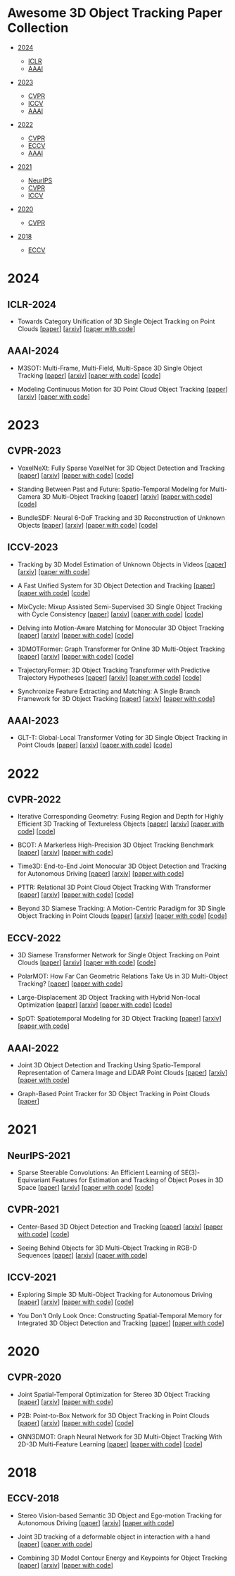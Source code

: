 # Awesome 3D Object Tracking Paper Collection

- [2024](#2024)
  - [ICLR](#iclr-2024)
  - [AAAI](#aaai-2024)

- [2023](#2023)
  - [CVPR](#cvpr-2023)
  - [ICCV](#iccv-2023)
  - [AAAI](#aaai-2023)

- [2022](#2022)
  - [CVPR](#cvpr-2022)
  - [ECCV](#eccv-2022)
  - [AAAI](#aaai-2022)

- [2021](#2021)
  - [NeurIPS](#neurips-2021)
  - [CVPR](#cvpr-2021)
  - [ICCV](#iccv-2021)

- [2020](#2020)
  - [CVPR](#cvpr-2020)

- [2018](#2018)
  - [ECCV](#eccv-2018)



# 2024


## ICLR-2024


- Towards Category Unification of 3D Single Object Tracking on Point Clouds [[paper](https://iclr.cc/virtual/2024/poster/18670)] [[arxiv](https://arxiv.org/abs/2401.11204)] [[paper with code](https://paperswithcode.com/paper/towards-category-unification-of-3d-single)]


## AAAI-2024


- M3SOT: Multi-Frame, Multi-Field, Multi-Space 3D Single Object Tracking [[paper](https://ojs.aaai.org/index.php/AAAI/article/view/28152)] [[arxiv](https://arxiv.org/abs/2312.06117)] [[paper with code](https://paperswithcode.com/paper/m3sot-multi-frame-multi-field-multi-space-3d)] [[code](https://github.com/ywu0912/teamcode)]

- Modeling Continuous Motion for 3D Point Cloud Object Tracking [[paper](https://ojs.aaai.org/index.php/AAAI/article/view/28196)] [[arxiv](https://arxiv.org/abs/2303.07605)] [[paper with code](https://paperswithcode.com/paper/modeling-continuous-motion-for-3d-point-cloud)]



# 2023


## CVPR-2023


- VoxelNeXt: Fully Sparse VoxelNet for 3D Object Detection and Tracking [[paper](https://openaccess.thecvf.com/content/CVPR2023/html/Chen_VoxelNeXt_Fully_Sparse_VoxelNet_for_3D_Object_Detection_and_Tracking_CVPR_2023_paper.html)] [[arxiv](https://arxiv.org/abs/2303.11301)] [[paper with code](https://paperswithcode.com/paper/voxelnext-fully-sparse-voxelnet-for-3d-object-1)] [[code](https://github.com/dvlab-research/VoxelNeXt)]

- Standing Between Past and Future: Spatio-Temporal Modeling for Multi-Camera 3D Multi-Object Tracking [[paper](https://openaccess.thecvf.com/content/CVPR2023/html/Pang_Standing_Between_Past_and_Future_Spatio-Temporal_Modeling_for_Multi-Camera_3D_CVPR_2023_paper.html)] [[arxiv](https://arxiv.org/abs/2302.03802)] [[paper with code](https://paperswithcode.com/paper/standing-between-past-and-future-spatio)] [[code](https://github.com/tri-ml/pf-track)]

- BundleSDF: Neural 6-DoF Tracking and 3D Reconstruction of Unknown Objects [[paper](https://openaccess.thecvf.com/content/CVPR2023/html/Wen_BundleSDF_Neural_6-DoF_Tracking_and_3D_Reconstruction_of_Unknown_Objects_CVPR_2023_paper.html)] [[arxiv](https://arxiv.org/abs/2303.14158)] [[paper with code](https://paperswithcode.com/paper/bundlesdf-neural-6-dof-tracking-and-3d)] [[code](https://github.com/NVlabs/BundleSDF)]


## ICCV-2023


- Tracking by 3D Model Estimation of Unknown Objects in Videos [[paper](https://openaccess.thecvf.com/content/ICCV2023/html/Rozumnyi_Tracking_by_3D_Model_Estimation_of_Unknown_Objects_in_Videos_ICCV_2023_paper.html)] [[arxiv](https://arxiv.org/abs/2304.06419)] [[paper with code](https://paperswithcode.com/paper/tracking-by-3d-model-estimation-of-unknown)]

- A Fast Unified System for 3D Object Detection and Tracking [[paper](https://openaccess.thecvf.com/content/ICCV2023/html/Heitzinger_A_Fast_Unified_System_for_3D_Object_Detection_and_Tracking_ICCV_2023_paper.html)] [[paper with code](https://paperswithcode.com/paper/a-fast-unified-system-for-3d-object-detection)] [[code](https://github.com/theitzin/fus3d)]

- MixCycle: Mixup Assisted Semi-Supervised 3D Single Object Tracking with Cycle Consistency [[paper](https://openaccess.thecvf.com/content/ICCV2023/html/Wu_MixCycle_Mixup_Assisted_Semi-Supervised_3D_Single_Object_Tracking_with_Cycle_ICCV_2023_paper.html)] [[arxiv](https://arxiv.org/abs/2303.09219)] [[paper with code](https://paperswithcode.com/paper/mixcycle-mixup-assisted-semi-supervised-3d)] [[code](https://github.com/mumuqiao/mixcycle)]

- Delving into Motion-Aware Matching for Monocular 3D Object Tracking [[paper](https://openaccess.thecvf.com/content/ICCV2023/html/Huang_Delving_into_Motion-Aware_Matching_for_Monocular_3D_Object_Tracking_ICCV_2023_paper.html)] [[arxiv](https://arxiv.org/abs/2308.11607)] [[paper with code](https://paperswithcode.com/paper/delving-into-motion-aware-matching-for)] [[code](https://github.com/kuanchihhuang/moma-m3t)]

- 3DMOTFormer: Graph Transformer for Online 3D Multi-Object Tracking [[paper](https://openaccess.thecvf.com/content/ICCV2023/html/Ding_3DMOTFormer_Graph_Transformer_for_Online_3D_Multi-Object_Tracking_ICCV_2023_paper.html)] [[arxiv](https://arxiv.org/abs/2308.06635)] [[paper with code](https://paperswithcode.com/paper/3dmotformer-graph-transformer-for-online-3d)] [[code](https://github.com/dsx0511/3dmotformer)]

- TrajectoryFormer: 3D Object Tracking Transformer with Predictive Trajectory Hypotheses [[paper](https://openaccess.thecvf.com/content/ICCV2023/html/Chen_TrajectoryFormer_3D_Object_Tracking_Transformer_with_Predictive_Trajectory_Hypotheses_ICCV_2023_paper.html)] [[arxiv](https://arxiv.org/abs/2306.05888)] [[paper with code](https://paperswithcode.com/paper/trajectoryformer-3d-object-tracking)] [[code](https://github.com/poodarchu/efg)]

- Synchronize Feature Extracting and Matching: A Single Branch Framework for 3D Object Tracking [[paper](https://openaccess.thecvf.com/content/ICCV2023/html/Ma_Synchronize_Feature_Extracting_and_Matching_A_Single_Branch_Framework_for_ICCV_2023_paper.html)] [[arxiv](https://arxiv.org/abs/2308.12549)] [[paper with code](https://paperswithcode.com/paper/synchronize-feature-extracting-and-matching-a)]


## AAAI-2023


- GLT-T: Global-Local Transformer Voting for 3D Single Object Tracking in Point Clouds [[paper](https://ojs.aaai.org/index.php/AAAI/article/view/25287)] [[arxiv](https://arxiv.org/abs/2211.10927)] [[paper with code](https://paperswithcode.com/paper/glt-t-global-local-transformer-voting-for-3d)] [[code](https://github.com/haooozi/glt-t)]



# 2022


## CVPR-2022


- Iterative Corresponding Geometry: Fusing Region and Depth for Highly Efficient 3D Tracking of Textureless Objects [[paper](https://openaccess.thecvf.com/content/CVPR2022/html/Stoiber_Iterative_Corresponding_Geometry_Fusing_Region_and_Depth_for_Highly_Efficient_CVPR_2022_paper.html)] [[arxiv](https://arxiv.org/abs/2203.05334)] [[paper with code](https://paperswithcode.com/paper/iterative-corresponding-geometry-fusing)] [[code](https://github.com/dlr-rm/3dobjecttracking)]

- BCOT: A Markerless High-Precision 3D Object Tracking Benchmark [[paper](https://openaccess.thecvf.com/content/CVPR2022/html/Li_BCOT_A_Markerless_High-Precision_3D_Object_Tracking_Benchmark_CVPR_2022_paper.html)] [[arxiv](https://arxiv.org/abs/2203.13437)] [[paper with code](https://paperswithcode.com/paper/bcot-a-markerless-high-precision-3d-object)]

- Time3D: End-to-End Joint Monocular 3D Object Detection and Tracking for Autonomous Driving [[paper](https://openaccess.thecvf.com/content/CVPR2022/html/Li_Time3D_End-to-End_Joint_Monocular_3D_Object_Detection_and_Tracking_for_CVPR_2022_paper.html)] [[arxiv](https://arxiv.org/abs/2205.14882)] [[paper with code](https://paperswithcode.com/paper/time3d-end-to-end-joint-monocular-3d-object)]

- PTTR: Relational 3D Point Cloud Object Tracking With Transformer [[paper](https://openaccess.thecvf.com/content/CVPR2022/html/Zhou_PTTR_Relational_3D_Point_Cloud_Object_Tracking_With_Transformer_CVPR_2022_paper.html)] [[arxiv](https://arxiv.org/abs/2112.02857)] [[paper with code](https://paperswithcode.com/paper/pttr-relational-3d-point-cloud-object)] [[code](https://github.com/jasonkks/pttr)]

- Beyond 3D Siamese Tracking: A Motion-Centric Paradigm for 3D Single Object Tracking in Point Clouds [[paper](https://openaccess.thecvf.com/content/CVPR2022/html/Zheng_Beyond_3D_Siamese_Tracking_A_Motion-Centric_Paradigm_for_3D_Single_CVPR_2022_paper.html)] [[arxiv](https://arxiv.org/abs/2203.01730)] [[paper with code](https://paperswithcode.com/paper/beyond-3d-siamese-tracking-a-motion-centric)] [[code](https://github.com/ghostish/open3dsot)]


## ECCV-2022


- 3D Siamese Transformer Network for Single Object Tracking on Point Clouds [[paper](https://www.ecva.net/papers/eccv_2022/papers_ECCV/html/5829_ECCV_2022_paper.php)] [[arxiv](https://arxiv.org/abs/2207.11995)] [[paper with code](https://paperswithcode.com/paper/3d-siamese-transformer-network-for-single)] [[code](https://github.com/fpthink/stnet)]

- PolarMOT: How Far Can Geometric Relations Take Us in 3D Multi-Object Tracking? [[paper](https://www.ecva.net/papers/eccv_2022/papers_ECCV/html/514_ECCV_2022_paper.php)] [[paper with code](https://paperswithcode.com/paper/polarmot-how-far-can-geometric-relations-take)]

- Large-Displacement 3D Object Tracking with Hybrid Non-local Optimization [[paper](https://www.ecva.net/papers/eccv_2022/papers_ECCV/html/6742_ECCV_2022_paper.php)] [[arxiv](https://arxiv.org/abs/2207.12620)] [[paper with code](https://paperswithcode.com/paper/large-displacement-3d-object-tracking-with)] [[code](https://github.com/cvbubbles/nonlocal-3dtracking)]

- SpOT: Spatiotemporal Modeling for 3D Object Tracking [[paper](https://www.ecva.net/papers/eccv_2022/papers_ECCV/html/2657_ECCV_2022_paper.php)] [[arxiv](https://arxiv.org/abs/2207.05856)] [[paper with code](https://paperswithcode.com/paper/spot-spatiotemporal-modeling-for-3d-object)]


## AAAI-2022


- Joint 3D Object Detection and Tracking Using Spatio-Temporal Representation of Camera Image and LiDAR Point Clouds [[paper](https://ojs.aaai.org/index.php/AAAI/article/view/20007)] [[arxiv](https://arxiv.org/abs/2112.07116)] [[paper with code](https://paperswithcode.com/paper/joint-3d-object-detection-and-tracking-using)]

- Graph-Based Point Tracker for 3D Object Tracking in Point Clouds [[paper](https://ojs.aaai.org/index.php/AAAI/article/view/20101)]



# 2021


## NeurIPS-2021


- Sparse Steerable Convolutions: An Efficient Learning of SE(3)-Equivariant Features for Estimation and Tracking of Object Poses in 3D Space [[paper](https://proceedings.neurips.cc/paper_files/paper/2021/hash/8c1b6fa97c4288a4514365198566c6fa-Abstract.html)] [[arxiv](https://arxiv.org/abs/2111.07383)] [[paper with code](https://paperswithcode.com/paper/sparse-steerable-convolutions-an-efficient)] [[code](https://github.com/gorilla-lab-scut/ss-conv)]


## CVPR-2021


- Center-Based 3D Object Detection and Tracking [[paper](https://openaccess.thecvf.com/content/CVPR2021/html/Yin_Center-Based_3D_Object_Detection_and_Tracking_CVPR_2021_paper.html)] [[arxiv](https://arxiv.org/abs/2006.11275)] [[paper with code](https://paperswithcode.com/paper/center-based-3d-object-detection-and-tracking)] [[code](https://github.com/tianweiy/CenterPoint)]

- Seeing Behind Objects for 3D Multi-Object Tracking in RGB-D Sequences [[paper](https://openaccess.thecvf.com/content/CVPR2021/html/Muller_Seeing_Behind_Objects_for_3D_Multi-Object_Tracking_in_RGB-D_Sequences_CVPR_2021_paper.html)] [[arxiv](https://arxiv.org/abs/2012.08197)] [[paper with code](https://paperswithcode.com/paper/seeing-behind-objects-for-3d-multi-object)]


## ICCV-2021


- Exploring Simple 3D Multi-Object Tracking for Autonomous Driving [[paper](https://openaccess.thecvf.com/content/ICCV2021/html/Luo_Exploring_Simple_3D_Multi-Object_Tracking_for_Autonomous_Driving_ICCV_2021_paper.html)] [[arxiv](https://arxiv.org/abs/2108.10312)] [[paper with code](https://paperswithcode.com/paper/exploring-simple-3d-multi-object-tracking-for)] [[code](https://github.com/qcraftai/simtrack)]

- You Don't Only Look Once: Constructing Spatial-Temporal Memory for Integrated 3D Object Detection and Tracking [[paper](https://openaccess.thecvf.com/content/ICCV2021/html/Sun_You_Dont_Only_Look_Once_Constructing_Spatial-Temporal_Memory_for_Integrated_ICCV_2021_paper.html)] [[paper with code](https://paperswithcode.com/paper/you-don-t-only-look-once-constructing-spatial)]



# 2020


## CVPR-2020


- Joint Spatial-Temporal Optimization for Stereo 3D Object Tracking [[paper](https://openaccess.thecvf.com/content_CVPR_2020/html/Li_Joint_Spatial-Temporal_Optimization_for_Stereo_3D_Object_Tracking_CVPR_2020_paper.html)] [[arxiv](https://arxiv.org/abs/2004.09305)] [[paper with code](https://paperswithcode.com/paper/joint-spatial-temporal-optimization-for)]

- P2B: Point-to-Box Network for 3D Object Tracking in Point Clouds [[paper](https://openaccess.thecvf.com/content_CVPR_2020/html/Qi_P2B_Point-to-Box_Network_for_3D_Object_Tracking_in_Point_Clouds_CVPR_2020_paper.html)] [[arxiv](https://arxiv.org/abs/2005.13888)] [[paper with code](https://paperswithcode.com/paper/p2b-point-to-box-network-for-3d-object)] [[code](https://github.com/HaozheQi/P2B)]

- GNN3DMOT: Graph Neural Network for 3D Multi-Object Tracking With 2D-3D Multi-Feature Learning [[paper](https://openaccess.thecvf.com/content_CVPR_2020/html/Weng_GNN3DMOT_Graph_Neural_Network_for_3D_Multi-Object_Tracking_With_2D-3D_CVPR_2020_paper.html)] [[paper with code](https://paperswithcode.com/paper/gnn3dmot-graph-neural-network-for-3d-multi)] [[code](https://github.com/xinshuoweng/GNN3DMOT)]



# 2018


## ECCV-2018


- Stereo Vision-based Semantic 3D Object and Ego-motion Tracking for Autonomous Driving [[paper](https://www.ecva.net/papers/eccv_2018/papers_ECCV/html/Peiliang_LI_Stereo_Vision-based_Semantic_ECCV_2018_paper.php)] [[arxiv](https://arxiv.org/abs/1807.02062)] [[paper with code](https://paperswithcode.com/paper/stereo-vision-based-semantic-3d-object-and)]

- Joint 3D tracking of a deformable object in interaction with a hand [[paper](https://www.ecva.net/papers/eccv_2018/papers_ECCV/html/Aggeliki_Tsoli_Joint_3D_tracking_ECCV_2018_paper.php)] [[paper with code](https://paperswithcode.com/paper/joint-3d-tracking-of-a-deformable-object-in)]

- Combining 3D Model Contour Energy and Keypoints for Object Tracking [[paper](https://www.ecva.net/papers/eccv_2018/papers_ECCV/html/Bogdan_Bugaev_Combining_3D_Model_ECCV_2018_paper.php)] [[arxiv](https://arxiv.org/abs/2002.01379)] [[paper with code](https://paperswithcode.com/paper/combining-3d-model-contour-energy-and-1)]